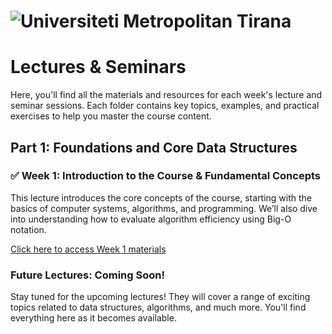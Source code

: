 # ![Universiteti Metropolitan Tirana](https://umt.edu.al/wp-content/uploads/2024/11/Universiteti-Metropolitan-Tirana.webp)  

# Lectures & Seminars

Here, you'll find all the materials and resources for each week's lecture and seminar sessions. Each folder contains key topics, examples, and practical exercises to help you master the course content.

## Part 1: Foundations and Core Data Structures

### ✅ Week 1: Introduction to the Course & Fundamental Concepts  

This lecture introduces the core concepts of the course, starting with the basics of computer systems, algorithms, and programming. We’ll also dive into understanding how to evaluate algorithm efficiency using Big-O notation.

[Click here to access Week 1 materials](./1_algorithm_fundamentals)  

### Future Lectures: Coming Soon!  
Stay tuned for the upcoming lectures! They will cover a range of exciting topics related to data structures, algorithms, and much more. You'll find everything here as it becomes available.
